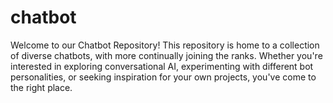 # chatbot
Welcome to our Chatbot Repository!  This repository is home to a collection of diverse chatbots, with more continually joining the ranks. Whether you're interested in exploring conversational AI, experimenting with different bot personalities, or seeking inspiration for your own projects, you've come to the right place.
